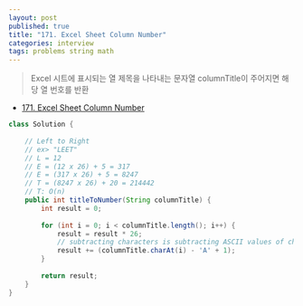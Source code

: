 ```yaml
---
layout: post
published: true
title: "171. Excel Sheet Column Number"
categories: interview
tags: problems string math
---
```


> Excel 시트에 표시되는 열 제목을 나타내는 문자열 columnTitle이 주어지면 해당 열 번호를 반환

- [171. Excel Sheet Column Number](https://leetcode.com/problems/excel-sheet-column-number/)

```java
class Solution {
    
    // Left to Right
    // ex> "LEET"
    // L = 12
    // E = (12 x 26) + 5 = 317
    // E = (317 x 26) + 5 = 8247
    // T = (8247 x 26) + 20 = 214442
    // T: O(n)
    public int titleToNumber(String columnTitle) {
        int result = 0;
        
        for (int i = 0; i < columnTitle.length(); i++) {
            result = result * 26;
            // subtracting characters is subtracting ASCII values of characters
            result += (columnTitle.charAt(i) - 'A' + 1);
        }
        
        return result;
    }
}
```